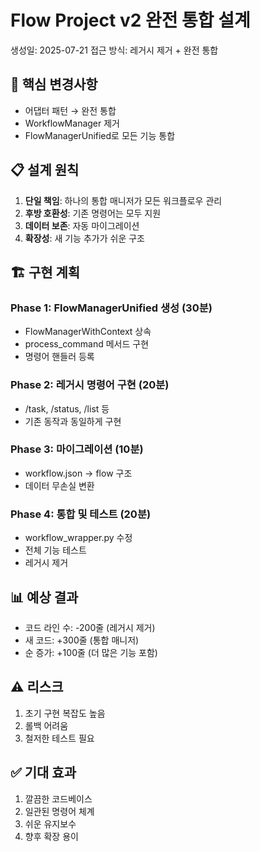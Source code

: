 # Flow Project v2 완전 통합 설계
생성일: 2025-07-21
접근 방식: 레거시 제거 + 완전 통합

## 🎯 핵심 변경사항
- 어댑터 패턴 → 완전 통합
- WorkflowManager 제거
- FlowManagerUnified로 모든 기능 통합

## 📋 설계 원칙
1. **단일 책임**: 하나의 통합 매니저가 모든 워크플로우 관리
2. **후방 호환성**: 기존 명령어는 모두 지원
3. **데이터 보존**: 자동 마이그레이션
4. **확장성**: 새 기능 추가가 쉬운 구조

## 🏗️ 구현 계획

### Phase 1: FlowManagerUnified 생성 (30분)
- FlowManagerWithContext 상속
- process_command 메서드 구현
- 명령어 핸들러 등록

### Phase 2: 레거시 명령어 구현 (20분)
- /task, /status, /list 등
- 기존 동작과 동일하게 구현

### Phase 3: 마이그레이션 (10분)
- workflow.json → flow 구조
- 데이터 무손실 변환

### Phase 4: 통합 및 테스트 (20분)
- workflow_wrapper.py 수정
- 전체 기능 테스트
- 레거시 제거

## 📊 예상 결과
- 코드 라인 수: -200줄 (레거시 제거)
- 새 코드: +300줄 (통합 매니저)
- 순 증가: +100줄 (더 많은 기능 포함)

## ⚠️ 리스크
1. 초기 구현 복잡도 높음
2. 롤백 어려움
3. 철저한 테스트 필요

## ✅ 기대 효과
1. 깔끔한 코드베이스
2. 일관된 명령어 체계
3. 쉬운 유지보수
4. 향후 확장 용이
